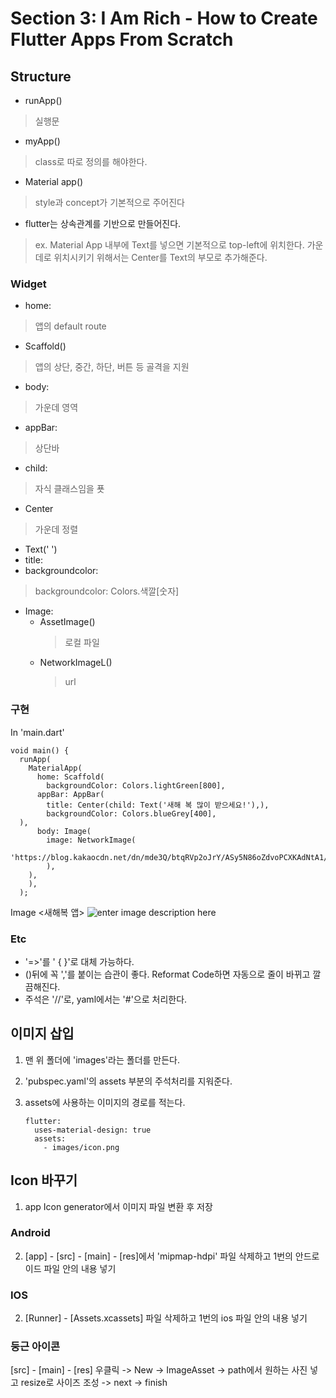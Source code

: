 ﻿# Section 3: I Am Rich - How to Create Flutter Apps From Scratch

 ## Structure
 - runApp()
> 실행문
 - myApp()
 > class로 따로 정의를 해야한다.
 - Material app()
 > style과 concept가 기본적으로 주어진다
 - flutter는 상속관계를 기반으로 만들어진다.
> ex. Material App 내부에 Text를 넣으면 기본적으로 top-left에 위치한다. 가운데로 위치시키기 위해서는 Center를 Text의 부모로 추가해준다.

### Widget
 - home: 
> 앱의 default route
 - Scaffold() 
> 앱의 상단, 중간, 하단, 버튼 등 골격을 지원
 -  body: 
> 가운데 영역
 - appBar: 
> 상단바
 - child: 
 > 자식 클래스임을 푯
 - Center
> 가운데 정렬
- Text('   ')
 - title: 
 - backgroundcolor:
> backgroundcolor: Colors.색깔[숫자]
 - Image:
	 - AssetImage()
		 > 로컬 파일
	 - NetworkImageL()
		> url

### 구현
In 'main.dart'

    void main() {  
	  runApp(  
	    MaterialApp(  
	      home: Scaffold(  
	        backgroundColor: Colors.lightGreen[800],  
		  appBar: AppBar(  
			title: Center(child: Text('새해 복 많이 받으세요!'),),  
			backgroundColor: Colors.blueGrey[400],  
	  ),  
		  body: Image(  
			image: NetworkImage(  
              'https://blog.kakaocdn.net/dn/mde3Q/btqRVp2oJrY/ASy5N86oZdvoPCXKAdNtA1/img.gif'),  
			),  
		),  	
		),  
	  );  

 Image <새해복 앱>
![enter image description here](https://ifh.cc/g/9ypIrY.jpg)
### Etc
- '=>'를 ' {  }'로 대체 가능하다.
- ()뒤에 꼭 ','를 붙이는 습관이 좋다. Reformat Code하면 자동으로 줄이 바뀌고 깔끔해진다.
- 주석은 '//'로, yaml에서는 '#'으로 처리한다.

## 이미지 삽입
 1. 맨 위 폴더에 'images'라는 폴더를 만든다.
 2.  'pubspec.yaml'의 assets 부분의 주석처리를 지워준다. 
 3. assets에 사용하는 이미지의 경로를 적는다. 

	    flutter:  
		  uses-material-design: true  
		  assets:  
		    - images/icon.png

## Icon 바꾸기
1. app Icon generator에서 이미지 파일 변환 후 저장

### Android
2.  [app] - [src] - [main] - [res]에서 'mipmap-hdpi' 파일 삭제하고 1번의 안드로이드 파일 안의 내용 넣기

### IOS
2. [Runner] - [Assets.xcassets] 파일 삭제하고 1번의 ios 파일 안의 내용 넣기

### 둥근 아이콘
[src] - [main] - [res] 우클릭 -> New -> ImageAsset -> path에서 원하는 사진 넣고 resize로 사이즈 조성 -> next -> finish
